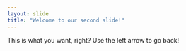 ```yaml
---
layout: slide
title: "Welcome to our second slide!"
---
```

This is what you want, right?
Use the left arrow to go back!
